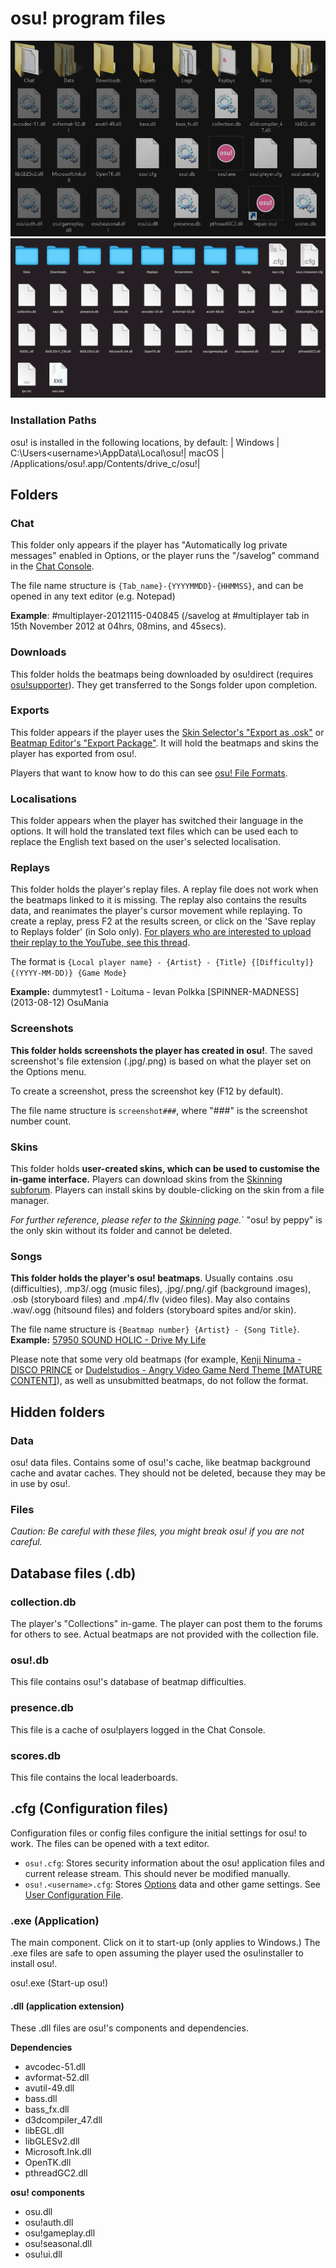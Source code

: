 # osu! program files

![The file structure of osu!'s installation folder, on Windows](img/windows.png "The file structure of osu!'s installation folder, on Windows") ![The file structure of osu!'s installation folder, on macOS](img/macos.png "The file structure of osu!'s installation folder, onmacOSs")

### Installation Paths ###
<!--TODO: Find out where macOS osu! is stored-->
osu! is installed in the following locations, by default:
| Windows 	| C:\Users\<username>\AppData\Local\osu!| macOS     | /Applications/osu!.app/Contents/drive_c/osu!|

## Folders

### Chat

This folder only appears if the player has "Automatically log private messages" enabled in Options, or the player runs the "/savelog" command in the [Chat Console](/wiki/Chat_Console).

The file name structure is `{Tab_name}-{YYYYMMDD}-{HHMMSS}`, and can be opened in any text editor (e.g. Notepad)

**Example**: #multiplayer-20121115-040845 (/savelog at #multiplayer tab in 15th November 2012 at 04hrs, 08mins, and 45secs).

### Downloads

This folder holds the beatmaps being downloaded by osu!direct (requires [osu!supporter](/wiki/osu!supporter)). They get transferred to the Songs folder upon completion.

### Exports

This folder appears if the player uses the [Skin Selector's "Export as .osk"](/wiki/Options) or [Beatmap Editor's "Export Package"](/wiki/Beatmap_Editor/Menu). It will hold the beatmaps and skins the player has exported from osu!.

Players that want to know how to do this can see [osu! File Formats](/wiki/osu!_File_Formats).

### Localisations

This folder appears when the player has switched their language in the options. It will hold the translated text files which can be used each to replace the English text based on the user's selected localisation.

### Replays
This folder holds the player's replay files. A replay file does not work when the beatmaps linked to it is missing. The replay also contains the results data, and reanimates the player's cursor movement while replaying. To create a replay, press F2 at the results screen, or click on the 'Save replay to Replays folder' (in Solo only). [For players who are interested to upload their replay to the YouTube, see this thread](https://osu.ppy.sh/community/forums/topics/1104243).

The format is `{Local player name} - {Artist} - {Title} {[Difficulty]}{(YYYY-MM-DD)} {Game Mode}`

**Example:** dummytest1 - Loituma - Ievan Polkka \[SPINNER-MADNESS\]  (2013-08-12) OsuMania

### Screenshots

**This folder holds screenshots the player has created in osu!**. The saved screenshot's file extension (.jpg/.png) is based on what the player set on the Options menu.

To create a screenshot, press the screenshot key (F12 by default).

The file name structure is `screenshot###`, where "###" is the screenshot number count.

### Skins

This folder holds **user-created skins, which can be used to customise the in-game interface.** Players can download skins from the [Skinning subforum](https://osu.ppy.sh/community/forums/15). Players can install skins by double-clicking on the skin from a file manager. 

*For further reference, please refer to the [Skinning](/wiki/Skinning) page.*` "osu! by peppy" is the only skin without its folder and cannot be deleted.

### Songs

**This folder holds the player's osu! beatmaps**. Usually contains .osu (difficulties), .mp3/.ogg (music files), .jpg/.png/.gif (background images), .osb (storyboard files) and .mp4/.flv (video files). May also contains .wav/.ogg (hitsound files) and folders (storyboard spites and/or skin).

The file name structure is `{Beatmap number} {Artist} - {Song Title}`.
**Example:** [57950 SOUND HOLIC - Drive My Life](https://osu.ppy.sh/beatmapsets/57950)

Please note that some very old beatmaps (for example, [Kenji Ninuma - DISCO PRINCE](https://osu.ppy.sh/beatmapsets/1) or [Dudelstudios - Angry Video Game Nerd Theme [MATURE CONTENT]](https://osu.ppy.sh/beatmapsets/66)), as well as unsubmitted beatmaps, do not follow the format.

## Hidden folders

### Data

osu! data files. Contains some of osu!'s cache, like beatmap background cache and avatar caches. They should not be deleted, because they may be in use by osu!.

### Files

*Caution: Be careful with these files, you might break osu! if you are not careful.*

## Database files (.db)

### collection.db

The player's "Collections" in-game. The player can post them to the forums for others to see. Actual beatmaps are not provided with the collection file.

### osu!.db 

This file contains osu!'s database of beatmap difficulties.

### presence.db

This file is a cache of osu!players logged in the Chat Console.

### scores.db

This file contains the local leaderboards.

## .cfg (Configuration files)

Configuration files or config files configure the initial settings for osu! to work. The files can be opened with a text editor.

- `osu!.cfg`: Stores security information about the osu! application files and current release stream. This should never be modified manually.
- `osu!.<username>.cfg`: Stores [Options](/wiki/Options) data and other game settings. See [User Configuration File](/wiki/osu!_Program_Files/User_Configuration_File).


### .exe (Application)

The main component. Click on it to start-up (only applies to Windows.) The .exe files are safe to open assuming the player used the osu!installer to install osu!.

osu!.exe (Start-up osu!)

#### .dll (application extension)

These .dll files are osu!'s components and dependencies.

**Dependencies**

- avcodec-51.dll
- avformat-52.dll
- avutil-49.dll
- bass.dll
- bass_fx.dll
- d3dcompiler_47.dll
- libEGL.dll
- libGLESv2.dll
- Microsoft.Ink.dll
- OpenTK.dll
- pthreadGC2.dll

**osu! components**
- osu.dll
- osu!auth.dll 
- osu!gameplay.dll
- osu!seasonal.dll
- osu!ui.dll
